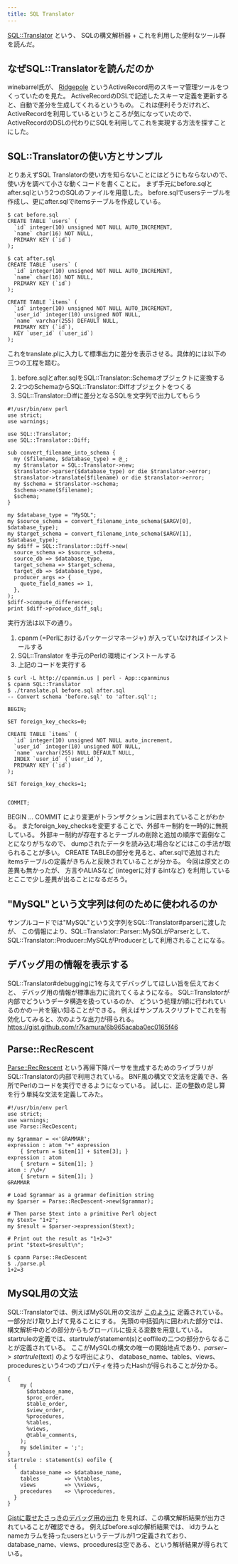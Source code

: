 ```yaml
---
title: SQL Translator
---
```


[SQL::Translator](https://github.com/dbsrgits/sql-translator) という、
SQLの構文解析器 + これを利用した便利なツール群を読んだ。

## なぜSQL::Translatorを読んだのか
winebarrel氏が、
[Ridgepole](https://github.com/winebarrel/ridgepole)
というActiveRecord用のスキーマ管理ツールをつくっていたのを見た。
ActiveRecordのDSLで記述したスキーマ定義を更新すると、自動で差分を生成してくれるというもの。
これは便利そうだけれど、ActiveRecordを利用しているというところが気になっていたので、
ActiveRecordのDSLの代わりにSQLを利用してこれを実現する方法を探すことにした。

## SQL::Translatorの使い方とサンプル
とりあえずSQL Translatorの使い方を知らないことにはどうにもならないので、
使い方を調べて小さな動くコードを書くことに。
まず手元にbefore.sqlとafter.sqlという2つのSQLのファイルを用意した。
before.sqlでusersテーブルを作成し、更にafter.sqlでitemsテーブルを作成している。

```
$ cat before.sql
CREATE TABLE `users` (
  `id` integer(10) unsigned NOT NULL AUTO_INCREMENT,
  `name` char(16) NOT NULL,
  PRIMARY KEY (`id`)
);

$ cat after.sql
CREATE TABLE `users` (
  `id` integer(10) unsigned NOT NULL AUTO_INCREMENT,
  `name` char(16) NOT NULL,
  PRIMARY KEY (`id`)
);

CREATE TABLE `items` (
  `id` integer(10) unsigned NOT NULL AUTO_INCREMENT,
  `user_id` integer(10) unsigned NOT NULL,
  `name` varchar(255) DEFAULT NULL,
  PRIMARY KEY (`id`),
  KEY `user_id` (`user_id`)
);
```

これをtranslate.plに入力して標準出力に差分を表示させる。具体的には以下の三つの工程を踏む。

1. before.sqlとafter.sqlをSQL::Translator::Schemaオブジェクトに変換する
1. 2つのSchemaからSQL::Translator::Diffオブジェクトをつくる
1. SQL::Translator::Diffに差分となるSQLを文字列で出力してもらう

```
#!/usr/bin/env perl
use strict;
use warnings;

use SQL::Translator;
use SQL::Translator::Diff;

sub convert_filename_into_schema {
  my ($filename, $database_type) = @_;
  my $translator = SQL::Translator->new;
  $translator->parser($database_type) or die $translator->error;
  $translator->translate($filename) or die $translator->error;
  my $schema = $translator->schema;
  $schema->name($filename);
  $schema;
}

my $database_type = "MySQL";
my $source_schema = convert_filename_into_schema($ARGV[0], $database_type);
my $target_schema = convert_filename_into_schema($ARGV[1], $database_type);
my $diff = SQL::Translator::Diff->new(
  source_schema => $source_schema,
  source_db => $database_type,
  target_schema => $target_schema,
  target_db => $database_type,
  producer_args => {
    quote_field_names => 1,
  },
);
$diff->compute_differences;
print $diff->produce_diff_sql;
```

実行方法は以下の通り。

1. cpanm (=Perlにおけるパッケージマネージャ) が入っていなければインストールする
1. SQL::Translator を手元のPerlの環境にインストールする
1. 上記のコードを実行する

```
$ curl -L http://cpanmin.us | perl - App::cpanminus
$ cpanm SQL::Translator
$ ./translate.pl before.sql after.sql
-- Convert schema 'before.sql' to 'after.sql':;

BEGIN;

SET foreign_key_checks=0;

CREATE TABLE `items` (
  `id` integer(10) unsigned NOT NULL auto_increment,
  `user_id` integer(10) unsigned NOT NULL,
  `name` varchar(255) NULL DEFAULT NULL,
  INDEX `user_id` (`user_id`),
  PRIMARY KEY (`id`)
);

SET foreign_key_checks=1;


COMMIT;
```

BEGIN ... COMMIT により変更がトランザクションに囲まれていることがわかる。
またforeign_key_checksを変更することで、外部キー制約を一時的に無視している。
外部キー制約が存在するとテーブルの削除と追加の順序で面倒なことになりがちなので、
dumpされたデータを読み込む場合などにはこの手法が取られることが多い。
CREATE TABLEの部分を見ると、after.sqlで追加されたitemsテーブルの定義がきちんと反映されていることが分かる。
今回は原文との差異も無かったが、
方言やALIASなど (integerに対するintなど) を利用しているとここで少し差異が出ることになるだろう。

## "MySQL"という文字列は何のために使われるのか
サンプルコードでは"MySQL"という文字列をSQL::Translator#parserに渡したが、
この情報により、SQL::Translator::Parser::MySQLがParserとして、
SQL::Translator::Producer::MySQLがProducerとして利用されることになる。

## デバッグ用の情報を表示する
SQL::Translator#debuggingに1を与えてデバッグしてほしい旨を伝えておくと、
デバッグ用の情報が標準出力に流れてくるようになる。
SQL::Translatorが内部でどういうデータ構造を扱っているのか、
どういう処理が順に行われているのかの一片を窺い知ることができる。
例えばサンプルスクリプトでこれを有効化してみると、次のような出力が得られる。  
https://gist.github.com/r7kamura/6b965acaba0ec0165f46

## Parse::RecRescent
[Parse::RecRescent](http://perldoc.jp/docs/modules/Parse-RecDescent-1.94/RecDescent.pod)
という再帰下降パーサを生成するためのライブラリがSQL::Translatorの内部で利用されている。
BNF風の構文で文法を定義でき、各所でPerlのコードを実行できるようになっている。
試しに、正の整数の足し算を行う単純な文法を定義してみた。

```
#!/usr/bin/env perl
use strict;
use warnings;
use Parse::RecDescent;

my $grammar = <<'GRAMMAR';
expression : atom "+" expression
    { $return = $item[1] + $item[3]; }
expression : atom
    { $return = $item[1]; }
atom : /\d+/
    { $return = $item[1]; }
GRAMMAR

# Load $grammar as a grammar definition string
my $parser = Parse::RecDescent->new($grammar);

# Then parse $text into a primitive Perl object
my $text= "1+2";
my $result = $parser->expression($text);

# Print out the result as "1+2=3"
print "$text=$result\n";
```

```
$ cpanm Parse::RecDescent
$ ./parse.pl
1+2=3
```

## MySQL用の文法
SQL::Translatorでは、例えばMySQL用の文法が
[このように](https://github.com/dbsrgits/sql-translator/blob/master/lib/SQL/Translator/Parser/MySQL.pm#L152-L892)
定義されている。
一部分だけ取り上げて見ることにする。
先頭の中括弧内に囲われた部分では、構文解析中のどの部分からもグローバルに扱える変数を用意している。
startruleの定義では、startruleがstatement(s)とeoffileの二つの部分からなることが定義されている。
ここがMySQLの構文の唯一の開始地点であり、$parser->startrule($text) のような呼出により、
database_name、tables、views、proceduresという4つのプロパティを持ったHashが得られることが分かる。

```
{
    my (
      $database_name,
      $proc_order,
      $table_order,
      $view_order,
      %procedures,
      %tables,
      %views,
      @table_comments,
    );
    my $delimiter = ';';
}
startrule : statement(s) eofile {
  {
    database_name => $database_name,
    tables        => \%tables,
    views         => \%views,
    procedures    => \%procedures,
  }
}
```

[Gistに載せたさっきのデバッグ用の出力](https://gist.github.com/r7kamura/6b965acaba0ec0165f46)
を見れば、この構文解析結果が出力されていることが確認できる。
例えばbefore.sqlの解析結果では、
idカラムとnameカラムを持ったusersというテーブルが1つ定義されており、
database_name、views、proceduresは空である、という解析結果が得られている。

